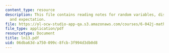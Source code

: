 ```yaml
---
content_type: resource
description: This file contains reading notes for random variables, distributions
  and expectation.
file: https://ol-ocw-studio-app-qa.s3.amazonaws.com/courses/6-042j-mathematics-for-computer-science-fall-2005/06dba63da750099c8fcb3f994d3db0d8_ln13.pdf
file_type: application/pdf
resourcetype: Document
title: ln13.pdf
uid: 06dba63d-a750-099c-8fcb-3f994d3db0d8
---
```

